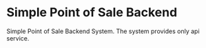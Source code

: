 # Simple Point of Sale Backend

Simple Point of Sale Backend System. The system provides only api service.
